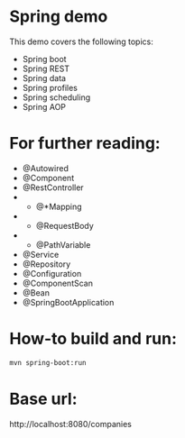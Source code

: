 # Spring demo

This demo covers the following topics:

  - Spring boot
  - Spring REST
  - Spring data
  - Spring profiles
  - Spring scheduling
  - Spring AOP

# For further reading:

  - @Autowired
  - @Component
  - @RestController
  -   - @*Mapping
  -   - @RequestBody
  -   - @PathVariable
  - @Service
  - @Repository
  - @Configuration
  - @ComponentScan
  - @Bean
  - @SpringBootApplication

# How-to build and run:
```sh
mvn spring-boot:run
```

# Base url:
http://localhost:8080/companies
